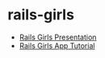 # rails-girls

- [Rails Girls Presentation](http://railsgirlsmelbourne.github.io/railsgirlspresentation/)
- [Rails Girls App Tutorial](http://guides.railsgirls.com/app/)